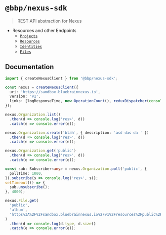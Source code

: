 # `@bbp/nexus-sdk`

> REST API abstraction for Nexus

- Resources and other Endpoints
  - [`Projects`](./src/Project#readme)
  - [`Resources`](./src/Resource#readme)
  - [`Identities`](./src/Identity#readme)
  - [`Files`](./src/File#readme)

## Documentation

```typescript
import { createNexusClient } from '@bbp/nexus-sdk';

const nexus = createNexusClient({
  uri: 'https://sandbox.bluebrainnexus.io',
  version: 'v1',
  links: [logResponseTime, new OperationCount(), reduxDispatcher(console.log)], // list of links
});

nexus.Organization.list()
  .then(d => console.log('res>', d))
  .catch(e => console.error(e));

nexus.Organization.create('blah', { description: 'asd das da ' })
  .then(d => console.log('res>', d))
  .catch(e => console.error(e));

nexus.Organization.get('public')
  .then(d => console.log('res>', d))
  .catch(e => console.error(e));

const sub: Subscriber<any> = nexus.Organization.poll('public', {
  pollTime: 1000,
}).subscribe(s => console.log('res>', s));
setTimeout(() => {
  sub.unsubscribe();
}, 4000);

nexus.File.get(
  'public',
  'album',
  'https%3A%2F%2Fsandbox.bluebrainnexus.io%2Fv1%2Fresources%2Fpublic%2Falbum%2F_%2Fe539bc98-d9e4-40e8-8eb7-551dfa09df93',
)
  .then(d => console.log(d.type, d.size))
  .catch(e => console.error(e));
```

